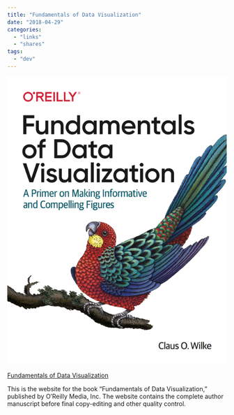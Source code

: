 ```yaml
---
title: "Fundamentals of Data Visualization"
date: "2018-04-29"
categories: 
  - "links"
  - "shares"
tags: 
  - "dev"
---
```


![Cover image](images/cover.png)

[Fundamentals of Data Visualization](http://serialmentor.com/dataviz)

This is the website for the book “Fundamentals of Data Visualization,” published by O’Reilly Media, Inc. The website contains the complete author manuscript before final copy-editing and other quality control.
